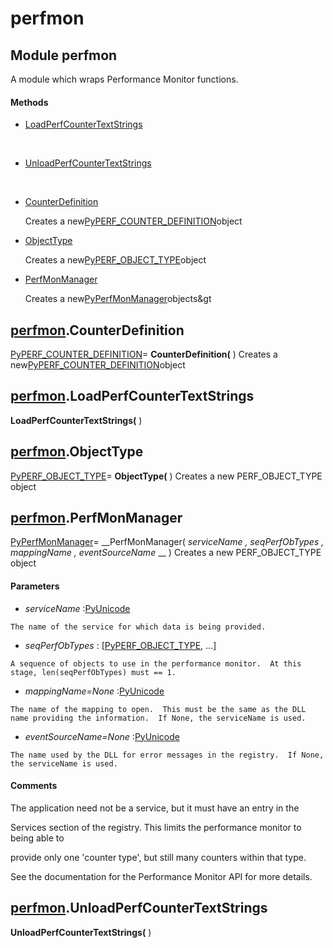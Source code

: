 # perfmon

## Module perfmon

A module which wraps Performance Monitor functions.

#### Methods


  - [LoadPerfCounterTextStrings](perfmon.md#perfmonloadperfcountertextstrings)

    &nbsp;

  - [UnloadPerfCounterTextStrings](perfmon.md#perfmonunloadperfcountertextstrings)

    &nbsp;

  - [CounterDefinition](perfmon.md#perfmoncounterdefinition)

    Creates a new[PyPERF_COUNTER_DEFINITION](PyPERF.md#pyperfcounter_definition)object&nbsp;

  - [ObjectType](perfmon.md#perfmonobjecttype)

    Creates a new[PyPERF_OBJECT_TYPE](PyPERF.md#pyperfobject_type)object&nbsp;

  - [PerfMonManager](perfmon.md#perfmonperfmonmanager)

    Creates a new[PyPerfMonManager](#pyperfmonmanager)objects&gt&nbsp;

## [perfmon](#perfmon).CounterDefinition

[PyPERF_COUNTER_DEFINITION](PyPERF.md#pyperfcounter_definition)= __CounterDefinition(__ )
Creates a new[PyPERF_COUNTER_DEFINITION](PyPERF.md#pyperfcounter_definition)object

## [perfmon](#perfmon).LoadPerfCounterTextStrings

 __LoadPerfCounterTextStrings(__ )


## [perfmon](#perfmon).ObjectType

[PyPERF_OBJECT_TYPE](PyPERF.md#pyperfobject_type)= __ObjectType(__ )
Creates a new PERF_OBJECT_TYPE object

## [perfmon](#perfmon).PerfMonManager

[PyPerfMonManager](#pyperfmonmanager)= __PerfMonManager( *serviceName*  *, seqPerfObTypes*  *, mappingName*  *, eventSourceName* __ )
Creates a new PERF_OBJECT_TYPE object

#### Parameters


  -  *serviceName* :[PyUnicode](#pyunicode)

    The name of the service for which data is being provided.

  -  *seqPerfObTypes* : [[PyPERF_OBJECT_TYPE](PyPERF.md#pyperfobject_type), ...]

    A sequence of objects to use in the performance monitor.  At this stage, len(seqPerfObTypes) must == 1.

  -  *mappingName=None* :[PyUnicode](#pyunicode)

    The name of the mapping to open.  This must be the same as the DLL name providing the information.  If None, the serviceName is used.

  -  *eventSourceName=None* :[PyUnicode](#pyunicode)

    The name used by the DLL for error messages in the registry.  If None, the serviceName is used.

#### Comments
The application need not be a service, but it must have an entry in the 

Services section of the registry.  This limits the performance monitor to being able to 

provide only one 'counter type', but still many counters within that type. 

See the documentation for the Performance Monitor API for more details.

## [perfmon](#perfmon).UnloadPerfCounterTextStrings

 __UnloadPerfCounterTextStrings(__ )
